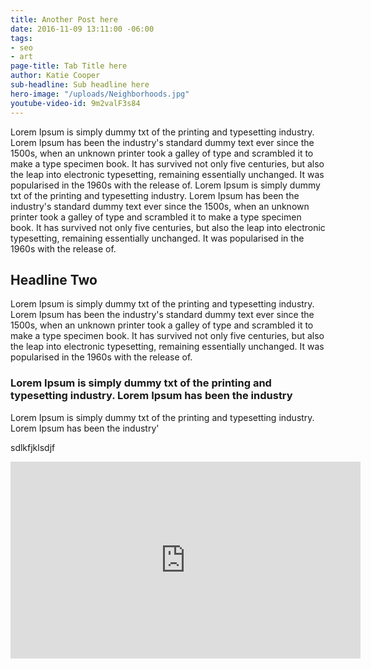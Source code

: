 ```yaml
---
title: Another Post here
date: 2016-11-09 13:11:00 -06:00
tags:
- seo
- art
page-title: Tab Title here
author: Katie Cooper
sub-headline: Sub headline here
hero-image: "/uploads/Neighborhoods.jpg"
youtube-video-id: 9m2valF3s84
---
```


Lorem Ipsum is simply dummy txt of the printing and typesetting industry. Lorem Ipsum has been the industry's standard dummy text ever since the 1500s, when an unknown printer took a galley of type and scrambled it to make a type specimen book. It has survived not only five centuries, but also the leap into electronic typesetting, remaining essentially unchanged. It was popularised in the 1960s with the release of.
Lorem Ipsum is simply dummy txt of the printing and typesetting industry. Lorem Ipsum has been the industry's standard dummy text ever since the 1500s, when an unknown printer took a galley of type and scrambled it to make a type specimen book. It has survived not only five centuries, but also the leap into electronic typesetting, remaining essentially unchanged. It was popularised in the 1960s with the release of.

## Headline Two

Lorem Ipsum is simply dummy txt of the printing and typesetting industry. Lorem Ipsum has been the industry's standard dummy text ever since the 1500s, when an unknown printer took a galley of type and scrambled it to make a type specimen book. It has survived not only five centuries, but also the leap into electronic typesetting, remaining essentially unchanged. It was popularised in the 1960s with the release of.

### Lorem Ipsum is simply dummy txt of the printing and typesetting industry. Lorem Ipsum has been the industry

Lorem Ipsum is simply dummy txt of the printing and typesetting industry. Lorem Ipsum has been the industry'

<p>sdlkfjklsdjf</p>
<iframe width="560" height="315" src="https://www.youtube.com/embed/s1SaD-gSZO4" frameborder="0" allowfullscreen></iframe>